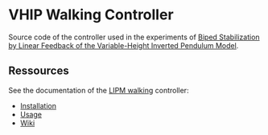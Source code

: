# VHIP Walking Controller

Source code of the controller used in the experiments of [Biped Stabilization by Linear Feedback of the Variable-Height Inverted Pendulum Model](https://hal.archives-ouvertes.fr/hal-02289919/document).

## Ressources

See the documentation of the [LIPM walking](https://github.com/stephane-caron/lipm_walking_controller) controller:

- [Installation](https://github.com/stephane-caron/lipm_walking_controller#installation)
- [Usage](https://github.com/stephane-caron/lipm_walking_controller#usage)
- [Wiki](https://github.com/stephane-caron/lipm_walking_controller/wiki)

